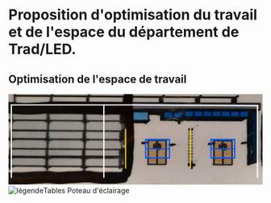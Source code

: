 # Proposition d'optimisation du travail et de l'espace du département de Trad/LED.
## Optimisation de l'espace de travail
![Plan de travail optimisé](https://github.com/sebreilly/projet_stage_2023/blob/main/doc/projet_1_optimisation_du_travail_Trad_LED/medias/plan_de_travail.png)
![légende](https://github.com/sebreilly/projet_stage_2023/blob/main/doc/projet_1_optimisation_du_travail_Trad_LED/medias/AI/l%C3%A9gende.png)Tables Poteau d'éclairage
